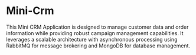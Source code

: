 # Mini-Crm
This Mini CRM Application is designed to manage customer data and order information while providing robust campaign management capabilities. It leverages a scalable architecture with asynchronous processing using RabbitMQ for message brokering and MongoDB for database management.
